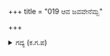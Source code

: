 +++
title = "019 ಆವ ಜವವೇನೆಮ್ಬ"

+++

<details><summary>ಗದ್ಯ (ಕ.ಗ.ಪ) </summary>

19. ಆಶ್ಚರ್ಯಕರವಾದ ವೇಗದಿಂದ ರಥವು ಆಕಾಶಕ್ಕೆ ಏರಿತು. ಕುದುರೆಗಳ ಹೇಷಾರವ, ಸೂತನಾದ ಮಾತಲಿಯ ಹೂಂಕಾರಧ್ವನಿ, ರxದ ಗಡುಸಾದ ಚಕ್ರಗಳ ಚೀತ್ಕೃತಿ ಇವು ಆಕಾಶವನ್ನು ತುಂಬಿದವು.
</details>
